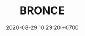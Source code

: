 ---
layout: indigo-rondas
permalink: /rondas-bronce
categories: logos 
date: 2020-08-29 10:29:20 +0700
title: BRONCE
tag: 
color: black
background: '#5dI2A6'
maincover: /assets/logos/LIGA-INDIGO.png
nivel: BRONCE
rango: 4
gradiente: grPurple
background: purple
division: BRONCE
ligas: /liga-indigo-bronce
rondas: /rondas-bronce
pag: RONDAS
---